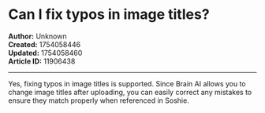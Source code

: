 # Can I fix typos in image titles?

**Author:** Unknown  
**Created:** 1754058446  
**Updated:** 1754058460  
**Article ID:** 11906438  

---

Yes, fixing typos in image titles is supported. Since Brain AI allows you to change image titles after uploading, you can easily correct any mistakes to ensure they match properly when referenced in Soshie.

